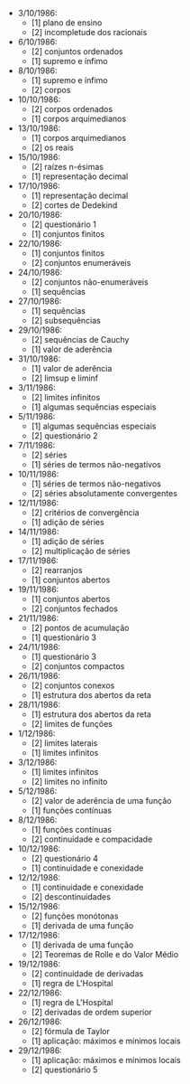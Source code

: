 - 3/10/1986:
	- [1] plano de ensino                    
	- [2] incompletude dos racionais         
- 6/10/1986:
	- [2] conjuntos ordenados                
	- [1] supremo e ínfimo                   
- 8/10/1986:
	- [1] supremo e ínfimo                   
	- [2] corpos                             
- 10/10/1986:
	- [2] corpos ordenados                   
	- [1] corpos arquimedianos               
- 13/10/1986:
	- [1] corpos arquimedianos               
	- [2] os reais                           
- 15/10/1986:
	- [2] raízes n-ésimas                    
	- [1] representação decimal              
- 17/10/1986:
	- [1] representação decimal              
	- [2] cortes de Dedekind                 
- 20/10/1986:
	- [2] questionário 1                     
	- [1] conjuntos finitos                  
- 22/10/1986:
	- [1] conjuntos finitos                  
	- [2] conjuntos enumeráveis              
- 24/10/1986:
	- [2] conjuntos não-enumeráveis          
	- [1] sequências                         
- 27/10/1986:
	- [1] sequências                         
	- [2] subsequências                      
- 29/10/1986:
	- [2] sequências de Cauchy               
	- [1] valor de aderência                 
- 31/10/1986:
	- [1] valor de aderência                 
	- [2] limsup e liminf                    
- 3/11/1986:
	- [2] limites infinitos                  
	- [1] algumas sequências especiais       
- 5/11/1986:
	- [1] algumas sequências especiais       
	- [2] questionário 2                     
- 7/11/1986:
	- [2] séries                             
	- [1] séries de termos não-negativos     
- 10/11/1986:
	- [1] séries de termos não-negativos     
	- [2] séries absolutamente convergentes  
- 12/11/1986:
	- [2] critérios de convergência          
	- [1] adição de séries                   
- 14/11/1986:
	- [1] adição de séries                   
	- [2] multiplicação de séries            
- 17/11/1986:
	- [2] rearranjos                         
	- [1] conjuntos abertos                  
- 19/11/1986:
	- [1] conjuntos abertos                  
	- [2] conjuntos fechados                 
- 21/11/1986:
	- [2] pontos de acumulação               
	- [1] questionário 3                     
- 24/11/1986:
	- [1] questionário 3                     
	- [2] conjuntos compactos                
- 26/11/1986:
	- [2] conjuntos conexos                  
	- [1] estrutura dos abertos da reta      
- 28/11/1986:
	- [1] estrutura dos abertos da reta      
	- [2] limites de funções                 
- 1/12/1986:
	- [2] limites laterais                   
	- [1] limites infinitos                  
- 3/12/1986:
	- [1] limites infinitos                  
	- [2] limites no infinito                
- 5/12/1986:
	- [2] valor de aderência de uma função   
	- [1] funções contínuas                  
- 8/12/1986:
	- [1] funções contínuas                  
	- [2] continuidade e compacidade         
- 10/12/1986:
	- [2] questionário 4                     
	- [1] continuidade e conexidade          
- 12/12/1986:
	- [1] continuidade e conexidade          
	- [2] descontinuidades                   
- 15/12/1986:
	- [2] funções monótonas                  
	- [1] derivada de uma função             
- 17/12/1986:
	- [1] derivada de uma função             
	- [2] Teoremas de Rolle e do Valor Médio 
- 19/12/1986:
	- [2] continuidade de derivadas          
	- [1] regra de L'Hospital                
- 22/12/1986:
	- [1] regra de L'Hospital                
	- [2] derivadas de ordem superior        
- 26/12/1986:
	- [2] fórmula de Taylor                  
	- [1] aplicação: máximos e mínimos locais
- 29/12/1986:
	- [1] aplicação: máximos e mínimos locais
	- [2] questionário 5                     
